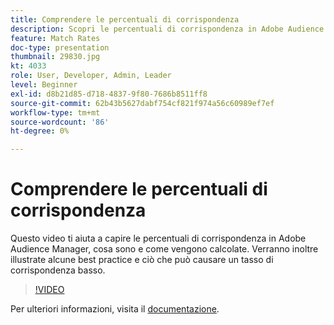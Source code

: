 ```yaml
---
title: Comprendere le percentuali di corrispondenza
description: Scopri le percentuali di corrispondenza in Adobe Audience Manager, cosa sono e come vengono calcolate. Inoltre, scopri le best practice e cosa può causare un tasso di corrispondenza basso.
feature: Match Rates
doc-type: presentation
thumbnail: 29830.jpg
kt: 4033
role: User, Developer, Admin, Leader
level: Beginner
exl-id: d8b21d85-d718-4837-9f80-7686b8511ff8
source-git-commit: 62b43b5627dabf754cf821f974a56c60989ef7ef
workflow-type: tm+mt
source-wordcount: '86'
ht-degree: 0%

---
```


# Comprendere le percentuali di corrispondenza

Questo video ti aiuta a capire le percentuali di corrispondenza in Adobe Audience Manager, cosa sono e come vengono calcolate. Verranno inoltre illustrate alcune best practice e ciò che può causare un tasso di corrispondenza basso.

>[!VIDEO](https://video.tv.adobe.com/v/29830/?quality=12)

Per ulteriori informazioni, visita il [documentazione](https://experienceleague.adobe.com/docs/audience-manager/user-guide/features/addressable-audiences.html).
